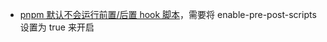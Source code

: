 - [pnpm 默认不会运行前置/后置 hook 脚本](https://github.com/pnpm/pnpm/issues/2891)，需要将 enable-pre-post-scripts 设置为 true 来开启